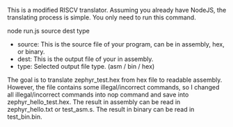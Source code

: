 This is a modified RISCV translator.
Assuming you already have NodeJS, the translating process is simple.
You only need to run this command.

node run.js source dest type

- source: This is the source file of your program, can be in assembly, hex, or binary.
- dest: This is the output file of your in assembly.
- type: Selected output file type. (asm / bin / hex)

The goal is to translate zephyr_test.hex from hex file to readable assembly. However, the file contains some illegal/incorrect commands, so I changed all illegal/incorrect commands into nop command and save into zephyr_hello_test.hex.
The result in assembly can be read in zephyr_hello.txt or test_asm.s. The result in binary can be read in test_bin.bin.
